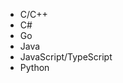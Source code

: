 <!-- If you update the list of supported languages for CodeQL, update /github/getting-started-with-github/github-language-support to reflect the changes. -->

- C/C++
- C#
- Go
- Java
- JavaScript/TypeScript
- Python
